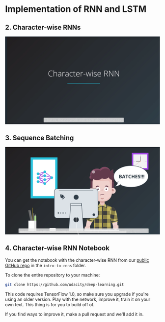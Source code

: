 # Implementation of RNN and LSTM

## 2. Character-wise RNNs

[![Video](readme/video1.png)](http://scrier.myqnapcloud.com:8080/share.cgi?ssid=0MZqBkd&ep=&path=%2FDeep.Learning%2F4.Recurrent-Networks%2F3.Implementation-of-RNN-and-LSTM%2Freadme&filename=1_-_Character-Wise_RNN.mp4&fid=0MZqBkd&open=normal)

## 3. Sequence Batching

[![Video](readme/video2.png)](http://scrier.myqnapcloud.com:8080/share.cgi?ssid=0MZqBkd&ep=&path=%2FDeep.Learning%2F4.Recurrent-Networks%2F3.Implementation-of-RNN-and-LSTM%2Freadme&filename=2_-_Sequence-Batching.mp4&fid=0MZqBkd&open=normal)

## 4. Character-wise RNN Notebook

You can get the notebook with the character-wise RNN from our [public GitHub repo](https://github.com/udacity/deep-learning/tree/master/intro-to-rnns) in the `intro-to-rnns` folder.

To clone the entire repository to your machine:

```bash
git clone https://github.com/udacity/deep-learning.git
```

This code requires TensorFlow 1.0, so make sure you upgrade if you're using an older version. Play with the network, 
improve it, train it on your own text. This thing is for you to build off of.

If you find ways to improve it, make a pull request and we'll add it in.
